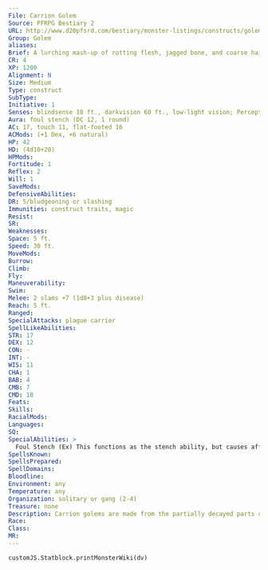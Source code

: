```yaml
---
File: Carrion Golem
Source: PFRPG Bestiary 2
URL: http://www.d20pfsrd.com/bestiary/monster-listings/constructs/golem/carrion-golem
Group: Golem
aliases: 
Brief: A lurching mash-up of rotting flesh, jagged bone, and coarse hair, this humanoid monstrosity reeks of death and decay.
CR: 4
XP: 1200
Alignment: N
Size: Medium
Type: construct
SubType: 
Initiative: 1
Senses: blindsense 10 ft., darkvision 60 ft., low-light vision; Perception +0
Aura: foul stench (DC 12, 1 round)
AC: 17, touch 11, flat-footed 16
ACMods: (+1 Dex, +6 natural)
HP: 42
HD: (4d10+20)
HPMods: 
Fortitude: 1
Reflex: 2
Will: 1
SaveMods: 
DefensiveAbilities: 
DR: 5/bludgeoning or slashing
Immunities: construct traits, magic
Resist: 
SR: 
Weaknesses: 
Space: 5 ft.
Speed: 30 ft.
MoveMods: 
Burrow: 
Climb: 
Fly: 
Maneuverability: 
Swim: 
Melee: 2 slams +7 (1d8+3 plus disease)
Reach: 5 ft.
Ranged: 
SpecialAttacks: plague carrier
SpellLikeAbilities: 
STR: 17
DEX: 12
CON: -
INT: -
WIS: 11
CHA: 1
BAB: 4
CMB: 7
CMD: 18
Feats: 
Skills: 
RacialMods: 
Languages: 
SQ: 
SpecialAbilities: >
  Foul Stench (Ex) This functions as the stench ability, but causes affected creatures to be nauseated rather than sickened.  Immune to Magic (Ex) A carrion golem is immune to any spell or spell-like ability that allows spell resistance. In addition, certain spells and effects function differently against the creature, as noted below.  • Gentle repose causes a carrion golem to become stiff and helpless for 1d4 rounds if it fails a Will save against the spell.  • Animate dead causes the various parts of the golem's body to shudder and tear, dealing 1d6 points of damage per caster level to the golem (no save).  • Any magical attack that deals cold or fire damage slows a carrion golem (as the slow spell) for 2d6 rounds (no save).  • Any magical attack that deals electricity damage hastes a carrion golem (as the haste spell) for 2d6 rounds.  Plague Carrier (Ex) When a carrion golem is created, its creator infects it with a specific disease. The carrion golem can then infect those it strikes with its slams with this disease-most carrion golems inflict filth fever. The save DC is Constitution-based and includes a +2 racial bonus.  Filth Fever: Slam-injury; save Fortitude DC 14; onset 1d3 days; frequency 1/day; effect 1d3 Dex damage and 1d3 Con damage; cure 2 consecutive saves.
SpellsKnown: 
SpellsPrepared: 
SpellDomains: 
Bloodline: 
Environment: any
Temperature: any
Organization: solitary or gang (2-4)
Treasure: none
Description: Carrion golems are made from the partially decayed parts of numerous dead creatures-no two carrion golems are exactly alike in appearance. Most are created from the corpses of humanoid creatures that are then augmented here and there with parts taken from animals, resulting in a monster that stands 6 feet tall and weighs 120 pounds.  Construction  A carrion golem's body can be constructed using at least two Medium corpses and four smaller corpses. Special reagents worth 500 gp are also required.  Carrion Golem  CL 7th; Price 10,500 gp  Construction  Requirements Craft Construct, animate dead, contagion, false life, gentle repose, lesser geas, creator must be caster level 7th; Skill Craft (leather) or Heal DC 13; Cost 5,500 gp
Race: 
Class: 
MR: 
---
```

```dataviewjs
customJS.Statblock.printMonsterWiki(dv)
```
